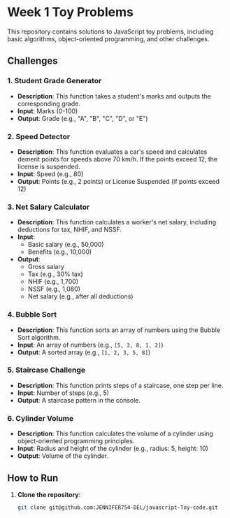  # Week 1 Toy Problems

This repository contains solutions to JavaScript toy problems, including basic algorithms, object-oriented programming, and other challenges.

## Challenges

### 1. Student Grade Generator
- **Description**: This function takes a student's marks and outputs the corresponding grade.
- **Input**: Marks (0-100)
- **Output**: Grade (e.g., "A", "B", "C", "D", or "E")

### 2. Speed Detector
- **Description**: This function evaluates a car's speed and calculates demerit points for speeds above 70 km/h. If the points exceed 12, the license is suspended.
- **Input**: Speed (e.g., 80)
- **Output**: Points (e.g., 2 points) or License Suspended (if points exceed 12)

### 3. Net Salary Calculator
- **Description**: This function calculates a worker's net salary, including deductions for tax, NHIF, and NSSF.
- **Input**: 
  - Basic salary (e.g., 50,000)
  - Benefits (e.g., 10,000)
- **Output**:
  - Gross salary
  - Tax (e.g., 30% tax)
  - NHIF (e.g., 1,700)
  - NSSF (e.g., 1,080)
  - Net salary (e.g., after all deductions)

### 4. Bubble Sort
- **Description**: This function sorts an array of numbers using the Bubble Sort algorithm.
- **Input**: An array of numbers (e.g., `[5, 3, 8, 1, 2]`)
- **Output**: A sorted array (e.g., `[1, 2, 3, 5, 8]`)

### 5. Staircase Challenge
- **Description**: This function prints steps of a staircase, one step per line.
- **Input**: Number of steps (e.g., 5)
- **Output**: A staircase pattern in the console.

### 6. Cylinder Volume
- **Description**: This function calculates the volume of a cylinder using object-oriented programming principles.
- **Input**: Radius and height of the cylinder (e.g., radius: 5, height: 10)
- **Output**: Volume of the cylinder.

## How to Run

1. **Clone the repository**:
   ```bash
   git clone git@github.com:JENNIFER754-DEL/javascript-Toy-code.git

